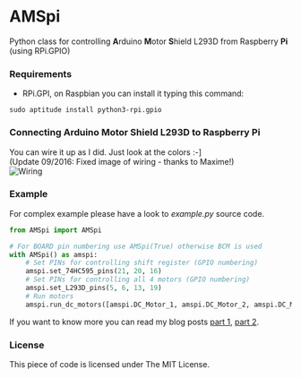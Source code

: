 # AMSpi
Python class for controlling **A**rduino **M**otor **S**hield L293D from Raspberry **Pi** (using RPi.GPIO)

### Requirements
- RPi.GPI, on Raspbian you can install it typing this command:
```
sudo aptitude install python3-rpi.gpio
```  

### Connecting Arduino Motor Shield L293D to Raspberry Pi
You can wire it up as I did. Just look at the colors :-]  
(Update 09/2016: Fixed image of wiring - thanks to Maxime!)  
![Wiring](http://janlipovsky.cz/wiring12.jpg "Wiring Motor Shield with Raspberry Pi")

### Example
 For complex example please have a look to *example.py* source code.   
```python
from AMSpi import AMSpi

# For BOARD pin numbering use AMSpi(True) otherwise BCM is used
with AMSpi() as amspi:
    # Set PINs for controlling shift register (GPIO numbering)
    amspi.set_74HC595_pins(21, 20, 16)
    # Set PINs for controlling all 4 motors (GPIO numbering)
    amspi.set_L293D_pins(5, 6, 13, 19)
    # Run motors
    amspi.run_dc_motors([amspi.DC_Motor_1, amspi.DC_Motor_2, amspi.DC_Motor_3, amspi.DC_Motor_4])
```

If you want to know more you can read my blog posts [part 1](http://blog.janlipovsky.cz/2016/03/robocar-arduino-motor-shield-with-raspberry-pi-part1.html), [part 2](http://blog.janlipovsky.cz/2016/03/robocar-arduino-motor-shield-with-raspberry-pi-part2.html).


### License
This piece of code is licensed under The MIT License.

